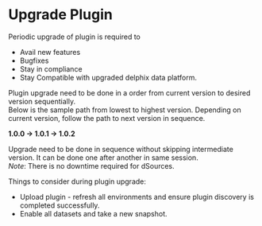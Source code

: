 # Upgrade Plugin

Periodic upgrade of plugin is required to  

- Avail new features  
- Bugfixes  
- Stay in compliance  
- Stay Compatible with upgraded delphix data platform.  

Plugin upgrade need to be done in a order from current version to desired version sequentially.  
Below is the sample path from lowest to highest version. Depending on current version, follow the path to next version in sequence.  

**1.0.0 -> 1.0.1 -> 1.0.2**  

Upgrade need to be done in sequence without skipping intermediate version. It can be done one after another in same session.  
*Note*: There is no downtime required for dSources.

Things to consider during plugin upgrade:  

- Upload plugin - refresh all environments and ensure plugin discovery is completed successfully.  
- Enable all datasets and take a new snapshot.           
